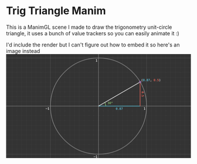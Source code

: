 # Trig Triangle Manim

This is a ManimGL scene I made to draw the trigonometry unit-circle triangle, it uses a bunch of value trackers so you can easily animate it :)

I'd include the render but I can't figure out how to embed it so here's an image instead
![trig triangle image](TrigTriangle.png)